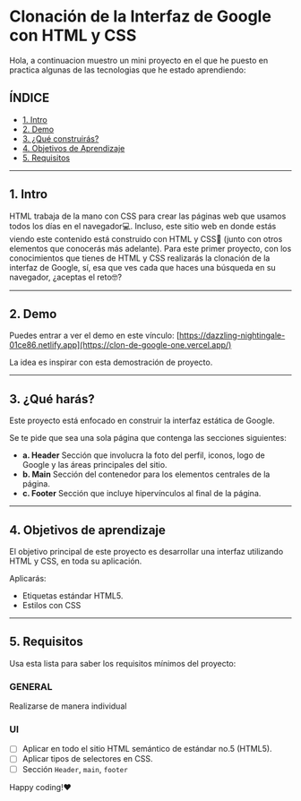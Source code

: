 # Clonación de la Interfaz de Google con HTML y CSS

Hola, a continuacion muestro un mini proyecto en el que he puesto en practica algunas de las tecnologias que he estado aprendiendo:

## **ÍNDICE**

- [1. Intro](https://github.com/nancynsalazar/clonacion-google/blob/main/README.md#1-intro)
- [2. Demo](https://github.com/nancynsalazar/clonacion-google/blob/main/README.md#2-demo)
- [3. ¿Qué construirás?](https://github.com/nancynsalazar/clonacion-google#3-qu%C3%A9-construir%C3%A1s)
- [4. Objetivos de Aprendizaje](https://github.com/nancynsalazar/clonacion-google#4-objetivos-de-aprendizaje)
- [5. Requisitos](https://github.com/nancynsalazar/clonacion-google#5-requisitos)

---

## 1. Intro

HTML trabaja de la mano con CSS para crear las páginas web que usamos todos los días en el navegador💻. Incluso, este sitio web en donde estás viendo este contenido está construido con HTML y CSS🤯 (junto con otros elementos que conocerás más adelante). Para este primer proyecto, con los conocimientos que tienes de HTML y CSS realizarás la clonación de la interfaz de Google, sí, esa que ves cada que haces una búsqueda en su navegador, ¿aceptas el reto🤓?

---

## 2. Demo

Puedes entrar a ver el demo en este vínculo: [https://dazzling-nightingale-01ce86.netlify.app](https://clon-de-google-one.vercel.app/)

La idea es inspirar con esta demostración de proyecto.


---

## 3. ¿Qué harás?

Este proyecto está enfocado en construir la interfaz estática de Google.

Se te pide que sea una sola página que contenga las secciones siguientes:

- **a. Header**
  Sección que involucra la foto del perfil, iconos, logo de Google y las áreas principales del sitio.
- **b. Main**
  Sección del contenedor para los elementos centrales de la página.
- **c. Footer**
  Sección que incluye hipervínculos al final de la página.

---

## 4. Objetivos de aprendizaje

El objetivo principal de este proyecto es desarrollar una interfaz utilizando HTML y CSS, en toda su aplicación.

Aplicarás:

- Etiquetas estándar HTML5.
- Estilos con CSS

---

## 5. Requisitos

Usa esta lista para saber los requisitos mínimos del proyecto:

### GENERAL

Realizarse de manera individual

### UI

- [ ] Aplicar en todo el sitio HTML semántico de estándar no.5 (HTML5).
- [ ] Aplicar tipos de selectores en CSS.
- [ ] Sección `Header`, `main`, `footer`

Happy coding!❤
